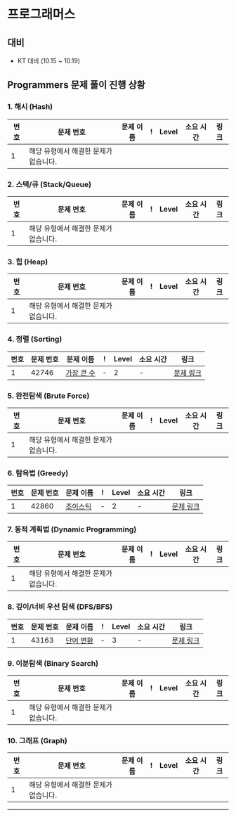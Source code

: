 # 프로그래머스

## 대비
- KT  대비 (10.15 ~ 10.19)

## Programmers 문제 풀이 진행 상황

### 1. 해시 (Hash)

| 번호 | 문제 번호 | 문제 이름 | ! | Level | 소요 시간 | 링크 |
| ---- | -------- | -------- | -------- | ------ | -------- | -------- |
| 1 | 해당 유형에서 해결한 문제가 없습니다. |

### 2. 스택/큐 (Stack/Queue)

| 번호 | 문제 번호 | 문제 이름 | ! | Level | 소요 시간 | 링크 |
| ---- | -------- | -------- | -------- | ------ | -------- | -------- |
| 1 | 해당 유형에서 해결한 문제가 없습니다. |

### 3. 힙 (Heap)

| 번호 | 문제 번호 | 문제 이름 | ! | Level | 소요 시간 | 링크 |
| ---- | -------- | -------- | -------- | ------ | -------- | -------- |
| 1 | 해당 유형에서 해결한 문제가 없습니다. |

### 4. 정렬 (Sorting)

| 번호 | 문제 번호 | 문제 이름 | ! | Level | 소요 시간 | 링크 |
| ---- | -------- | -------- | -------- | ------ | -------- | -------- |
| 1 | 42746 | [가장 큰 수](2/42746. 가장 큰 수/가장 큰 수.cpp) | - | 2 | - | [문제 링크](https://programmers.co.kr/learn/courses/30/lessons/42746) |

### 5. 완전탐색 (Brute Force)

| 번호 | 문제 번호 | 문제 이름 | ! | Level | 소요 시간 | 링크 |
| ---- | -------- | -------- | -------- | ------ | -------- | -------- |
| 1 | 해당 유형에서 해결한 문제가 없습니다. |

### 6. 탐욕법 (Greedy)

| 번호 | 문제 번호 | 문제 이름 | ! | Level | 소요 시간 | 링크 |
| ---- | -------- | -------- | -------- | ------ | -------- | -------- |
| 1 | 42860 | [조이스틱](2/42860. 조이스틱/조이스틱.cpp) | - | 2 | - | [문제 링크](https://school.programmers.co.kr/learn/courses/30/lessons/42860) |

### 7. 동적 계획법 (Dynamic Programming)

| 번호 | 문제 번호 | 문제 이름 | ! | Level | 소요 시간 | 링크 |
| ---- | -------- | -------- | -------- | ------ | -------- | -------- |
| 1 | 해당 유형에서 해결한 문제가 없습니다. |

### 8. 깊이/너비 우선 탐색 (DFS/BFS)

| 번호 | 문제 번호 | 문제 이름 | ! | Level | 소요 시간 | 링크 |
| ---- | -------- | -------- | -------- | ------ | -------- | -------- |
| 1 | 43163 | [단어 변환](3/43163. 단어 변환/단어 변환.cpp) | - | 3 | - | [문제 링크](https://school.programmers.co.kr/learn/courses/30/lessons/43163) |

### 9. 이분탐색 (Binary Search)

| 번호 | 문제 번호 | 문제 이름 | ! | Level | 소요 시간 | 링크 |
| ---- | -------- | -------- | -------- | ------ | -------- | -------- |
| 1 | 해당 유형에서 해결한 문제가 없습니다. |

### 10. 그래프 (Graph)

| 번호 | 문제 번호 | 문제 이름 | ! | Level | 소요 시간 | 링크 |
| ---- | -------- | -------- | -------- | ------ | -------- | -------- |
| 1 | 해당 유형에서 해결한 문제가 없습니다. |

---
